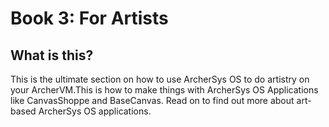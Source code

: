 

# Book  3: For Artists

## What is this?

This is the ultimate section on how to use ArcherSys OS to do artistry on your ArcherVM.This is how to make things with  ArcherSys OS Applications like CanvasShoppe and  BaseCanvas. Read on to find out more about art-based ArcherSys OS applications.

